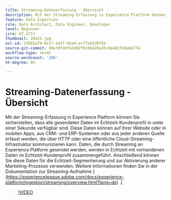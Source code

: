```yaml
---
title: Streaming-Datenerfassung - Übersicht
description: Mit der Streaming-Erfassung in Experience Platform können Sie sicherstellen, dass alle gesendeten Daten im Echtzeit-Kundenprofil in unter einer Sekunde verfügbar sind. Diese Daten können auf Ihrer Website oder in mobilen Apps, aus CRM- und ERP-Systemen oder aus jeder anderen Quelle erfasst werden, die über HTTP oder eine öffentliche Cloud-Streaming-Infrastruktur kommunizieren kann. Daten, die durch Streaming an Experience Platform gesendet werden, werden in Echtzeit mit vorhandenen Daten im Echtzeit-Kundenprofil zusammengeführt. Anschließend können Sie diese Daten für die Echtzeit-Segmentierung und zur Aktivierung anderer Marketing-Prozesse verwenden.
feature: Data Ingestion
role: Data Architect, Data Engineer, Developer
level: Beginner
jira: KT-2711
thumbnail: 28425.jpg
exl-id: 3f0b5a79-0e17-4a5f-b5a9-ecf7a6536f5b
source-git-commit: 00ef0f40fb3d82f0c06428a35c0e402f46ab6774
workflow-type: tm+mt
source-wordcount: '206'
ht-degree: 0%

---
```


# Streaming-Datenerfassung - Übersicht

Mit der Streaming-Erfassung in Experience Platform können Sie sicherstellen, dass alle gesendeten Daten im Echtzeit-Kundenprofil in unter einer Sekunde verfügbar sind. Diese Daten können auf Ihrer Website oder in mobilen Apps, aus CRM- und ERP-Systemen oder aus jeder anderen Quelle erfasst werden, die über HTTP oder eine öffentliche Cloud-Streaming-Infrastruktur kommunizieren kann. Daten, die durch Streaming an Experience Platform gesendet werden, werden in Echtzeit mit vorhandenen Daten im Echtzeit-Kundenprofil zusammengeführt. Anschließend können Sie diese Daten für die Echtzeit-Segmentierung und zur Aktivierung anderer Marketing-Prozesse verwenden. Weitere Informationen finden Sie in der Dokumentation zur Streaming-Aufnahme ](https://experienceleague.adobe.com/docs/experience-platform/ingestion/streaming/overview.html?lang=de) .[

>[!VIDEO](https://video.tv.adobe.com/v/28425?learn=on)
